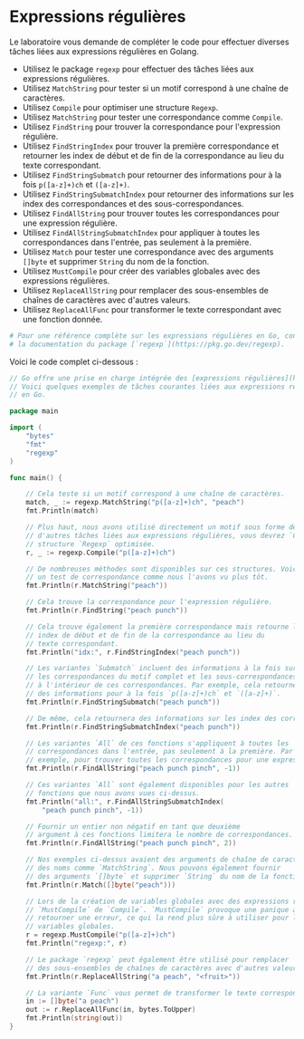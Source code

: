 # Expressions régulières

Le laboratoire vous demande de compléter le code pour effectuer diverses tâches liées aux expressions régulières en Golang.

- Utilisez le package `regexp` pour effectuer des tâches liées aux expressions régulières.
- Utilisez `MatchString` pour tester si un motif correspond à une chaîne de caractères.
- Utilisez `Compile` pour optimiser une structure `Regexp`.
- Utilisez `MatchString` pour tester une correspondance comme `Compile`.
- Utilisez `FindString` pour trouver la correspondance pour l'expression régulière.
- Utilisez `FindStringIndex` pour trouver la première correspondance et retourner les index de début et de fin de la correspondance au lieu du texte correspondant.
- Utilisez `FindStringSubmatch` pour retourner des informations pour à la fois `p([a-z]+)ch` et `([a-z]+)`.
- Utilisez `FindStringSubmatchIndex` pour retourner des informations sur les index des correspondances et des sous-correspondances.
- Utilisez `FindAllString` pour trouver toutes les correspondances pour une expression régulière.
- Utilisez `FindAllStringSubmatchIndex` pour appliquer à toutes les correspondances dans l'entrée, pas seulement à la première.
- Utilisez `Match` pour tester une correspondance avec des arguments `[]byte` et supprimer `String` du nom de la fonction.
- Utilisez `MustCompile` pour créer des variables globales avec des expressions régulières.
- Utilisez `ReplaceAllString` pour remplacer des sous-ensembles de chaînes de caractères avec d'autres valeurs.
- Utilisez `ReplaceAllFunc` pour transformer le texte correspondant avec une fonction donnée.

```sh
# Pour une référence complète sur les expressions régulières en Go, consultez
# la documentation du package [`regexp`](https://pkg.go.dev/regexp).
```

Voici le code complet ci-dessous :

```go
// Go offre une prise en charge intégrée des [expressions régulières](https://en.wikipedia.org/wiki/Regular_expression).
// Voici quelques exemples de tâches courantes liées aux expressions régulières
// en Go.

package main

import (
	"bytes"
	"fmt"
	"regexp"
)

func main() {

	// Cela teste si un motif correspond à une chaîne de caractères.
	match, _ := regexp.MatchString("p([a-z]+)ch", "peach")
	fmt.Println(match)

	// Plus haut, nous avons utilisé directement un motif sous forme de chaîne, mais pour
	// d'autres tâches liées aux expressions régulières, vous devrez `Compiler` une
	// structure `Regexp` optimisée.
	r, _ := regexp.Compile("p([a-z]+)ch")

	// De nombreuses méthodes sont disponibles sur ces structures. Voici
	// un test de correspondance comme nous l'avons vu plus tôt.
	fmt.Println(r.MatchString("peach"))

	// Cela trouve la correspondance pour l'expression régulière.
	fmt.Println(r.FindString("peach punch"))

	// Cela trouve également la première correspondance mais retourne les
	// index de début et de fin de la correspondance au lieu du
	// texte correspondant.
	fmt.Println("idx:", r.FindStringIndex("peach punch"))

	// Les variantes `Submatch` incluent des informations à la fois sur
	// les correspondances du motif complet et les sous-correspondances
	// à l'intérieur de ces correspondances. Par exemple, cela retournera
	// des informations pour à la fois `p([a-z]+)ch` et `([a-z]+)`.
	fmt.Println(r.FindStringSubmatch("peach punch"))

	// De même, cela retournera des informations sur les index des correspondances et des sous-correspondances.
	fmt.Println(r.FindStringSubmatchIndex("peach punch"))

	// Les variantes `All` de ces fonctions s'appliquent à toutes les
	// correspondances dans l'entrée, pas seulement à la première. Par
	// exemple, pour trouver toutes les correspondances pour une expression régulière.
	fmt.Println(r.FindAllString("peach punch pinch", -1))

	// Ces variantes `All` sont également disponibles pour les autres
	// fonctions que nous avons vues ci-dessus.
	fmt.Println("all:", r.FindAllStringSubmatchIndex(
		"peach punch pinch", -1))

	// Fournir un entier non négatif en tant que deuxième
	// argument à ces fonctions limitera le nombre de correspondances.
	fmt.Println(r.FindAllString("peach punch pinch", 2))

	// Nos exemples ci-dessus avaient des arguments de chaîne de caractères et utilisaient
	// des noms comme `MatchString`. Nous pouvons également fournir
	// des arguments `[]byte` et supprimer `String` du nom de la fonction.
	fmt.Println(r.Match([]byte("peach")))

	// Lors de la création de variables globales avec des expressions régulières, vous pouvez utiliser la variante
	// `MustCompile` de `Compile`. `MustCompile` provoque une panique au lieu de
	// retourner une erreur, ce qui la rend plus sûre à utiliser pour les
	// variables globales.
	r = regexp.MustCompile("p([a-z]+)ch")
	fmt.Println("regexp:", r)

	// Le package `regexp` peut également être utilisé pour remplacer
	// des sous-ensembles de chaînes de caractères avec d'autres valeurs.
	fmt.Println(r.ReplaceAllString("a peach", "<fruit>"))

	// La variante `Func` vous permet de transformer le texte correspondant avec une fonction donnée.
	in := []byte("a peach")
	out := r.ReplaceAllFunc(in, bytes.ToUpper)
	fmt.Println(string(out))
}

```
